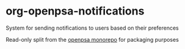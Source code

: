 # org-openpsa-notifications
System for sending notifications to users based on their preferences 

Read-only split from the [openpsa monorepo](https://github.com/flack/openpsa) for packaging purposes

